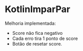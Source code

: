 # KotlinImparPar

Melhoria implementada:
- Score não fica negativo
- Cada erro tira 1 ponto de score
- Botão de resetar score.
